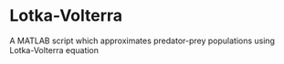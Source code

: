 # Lotka-Volterra
A MATLAB script which approximates predator-prey populations using Lotka-Volterra equation
